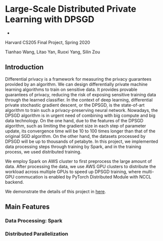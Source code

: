 # Large-Scale Distributed Private Learning with DPSGD
-

Harvard CS205 Final Project, Spring 2020

Tianhao Wang, Litao Yan, Ruoxi Yang, Silin Zou


## Introduction
Differential privacy is a framework for measuring the privacy guarantees provided by an algorithm. We can design differentially private machine learning algorithms to train on sensitive data. It provides provable guarantees of privacy, reducing the risk of exposing sensitive training data through the learned classifier. In the context of deep learning, differential private stochastic gradient descent, or the DPSGD, is the state-of-art algorithm to train such a privacy-preserving neural network. Nowadays, the DPSGD algorithm is in urgent need of combining with big compute and big data technology. On the one hand, due to the features of the DPSGD algorithm, such as limiting the gradient size in each step of parameter update, its convergence time will be 10 to 100 times longer than that of the original SGD algorithm. On the other hand, the datasets processed by DPSGD will be up to thousands of petabyte. In this project, we implemented data processing steps through training by Spark, and in the training process, we used distributed training. 

We employ Spark on AWS cluster to first preprocess the large amount of data. After processing the data, we use AWS GPU clusters to distribute the workload across multiple GPUs to speed up DPSGD training, where multi-GPU commucation is enabled by PyTorch Distributed Module with NCCL backend.

We demonstrate the details of this project in [here](https://yanlitao.github.io/fastDP).

## Main Features
### Data Processing: Spark
### Distributed Parallelization

## 